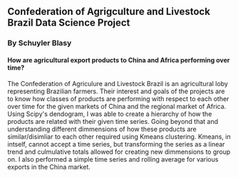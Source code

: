 ## Confederation of Agrigculture and Livestock Brazil Data Science Project
### By Schuyler Blasy
#### How are agricultural export products to China and Africa performing over time?

The Confederation of Agriculure and Livestock Brazil is an agricultural loby representing Brazilian farmers. Their interest and goals of the projects are to know how classes of products are performing with respect to each other over time for the given markets of China and the regional market of Africa. Using Scipy's dendogram, I was able to create a hierarchy of how the products are related with their given time series. Going beyond that and understanding different dimmensions of how these products are similar/disimliar to each other required using Kmeans clustering. Kmeans, in intself, cannot accept a time series, but transforming the series as a linear trend and culmulative totals allowed for creating new dimmensions to group on. I also performed a simple time series and rolling average for various exports in the China market. 
